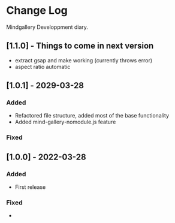 # Change Log
Mindgallery Developpment diary.
 
## [1.1.0] - Things to come in next version
  
- extract gsap and make working (currently throws error)
- aspect ratio automatic

## [1.0.1] - 2029-03-28

### Added

 - Refactored file structure, added most of the base functionality
 - Added mind-gallery-nomodule.js feature

### Fixed

## [1.0.0] - 2022-03-28

### Added

 - First release

### Fixed

- 
